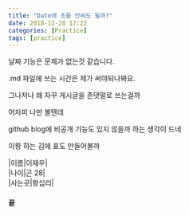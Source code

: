 ```yaml
---
title: "Date에 초를 안써도 될까?"
date: 2018-12-28 17:22
categories: [Practice]
tags: [practice]
---
```



날짜 기능은 문제가 없는것 같습니다.

.md 파일에 쓰는 시간은 제가 써야되나봐요.

그나저나 왜 자꾸 게시글을 존댓말로 쓰는걸까

어차피 나만 볼텐데

github blog에 비공개 기능도 있지 않을까 하는 생각이 드네

이뢍 하는 김에 표도 만들어볼까



|이름|이재우|  
|나이|곤 28|  
|사는곳|왕십리|  

#### 끝
